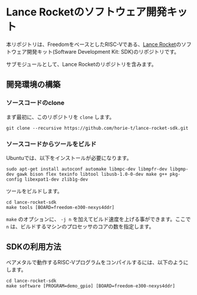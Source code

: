 # Lance Rocketのソフトウェア開発キット

本リポジトリは、FreedomをベースとしたRISC-Vである、[Lance Rocket](https://github.com/horie-t/lance-rocket)のソフトウェア開発キット(Software Development Kit: SDK)のリポジトリです。

サブモジュールとして、Lance Rocketのリポジトリを含みます。

## 開発環境の構築

### ソースコードのclone
まず最初に、このリポジトリを `clone` します。

```
git clone --recursive https://github.com/horie-t/lance-rocket-sdk.git
```

### ソースコードからツールをビルド

Ubuntuでは、以下をインストールが必要になります。

```
sudo apt-get install autoconf automake libmpc-dev libmpfr-dev libgmp-dev gawk bison flex texinfo libtool libusb-1.0-0-dev make g++ pkg-config libexpat1-dev zlib1g-dev
```

ツールをビルドします。

```
cd lance-rocket-sdk
make tools [BOARD=freedom-e300-nexys4ddr]
```

`make` のオプションに、 `-j n` を加えてビルド速度を上げる事ができます。ここで `n` は、ビルドするマシンのプロセッサのコアの数を指定します。

## SDKの利用方法

ベアメタルで動作するRISC-Vプログラムをコンパイルするには、以下のようにします。

```
cd lance-rocket-sdk
make software [PROGRAM=demo_gpio] [BOARD=freedom-e300-nexys4ddr]
```

